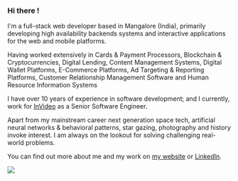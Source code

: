 ### Hi there !

<!--
**roydondsouza/roydondsouza** is a ✨ _special_ ✨ repository because its `README.md` (this file) appears on your GitHub profile.

Here are some ideas to get you started:

- 🔭 I’m currently working on ...
- 🌱 I’m currently learning ...
- 👯 I’m looking to collaborate on ...
- 🤔 I’m looking for help with ...
- 💬 Ask me about ...
- 📫 How to reach me: ...
- 😄 Pronouns: ...
- ⚡ Fun fact: ...
-->


I'm a full-stack web developer based in Mangalore (India), primarily developing high availability backends systems and interactive applications for the web and mobile platforms.

Having worked extensively in Cards & Payment Processors, Blockchain & Cryptocurrencies, Digital Lending, Content Management Systems, Digital Wallet Platforms, E-Commerce Platforms, Ad Targeting & Reporting Platforms, Customer Relationship Management Software and Human Resource Information Systems

I have over 10 years of experience in software development; and I currently, work for [InVideo](https://invideo.io) as a Senior Software Engineer.

Apart from my mainstream career next generation space tech, artificial neural networks & behavioral patterns, star gazing, photography and history invoke interest. I am always on the lookout for solving challenging real-world problems.

You can find out more about me and my work on [my website](https://www.roydondsouza.com/?utm_source=github&utm_medium=cpc&utm_campaign=profile_referral) or [LinkedIn](https://www.linkedin.com/in/roydondsouza/).

![](https://hit.yhype.me/github/profile?user_id=8610709)
